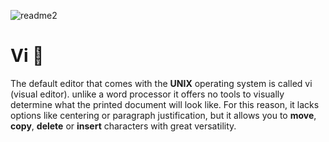 ![readme2](https://user-images.githubusercontent.com/60374349/77229662-224fb100-6b5d-11ea-89ff-188607b48859.png)

# Vi 🚀

The default editor that comes with the **UNIX** operating system is called vi (visual editor).
unlike a word processor it offers no tools to visually determine what the printed document will look like. For this reason, it lacks options like centering or paragraph justification, but it allows you to **move**, **copy**, **delete** or **insert** characters with great versatility.
